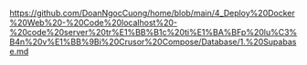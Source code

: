 https://github.com/DoanNgocCuong/home/blob/main/4_Deploy%20Docker%20Web%20-%20Code%20localhost%20-%20code%20server%20tr%E1%BB%B1c%20ti%E1%BA%BFp%20lu%C3%B4n%20v%E1%BB%9Bi%20Crusor%20Compose/Database/1.%20Supabase.md

